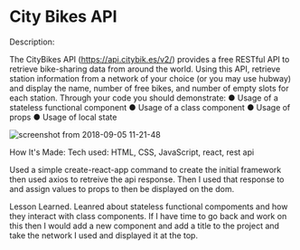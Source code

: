 # City Bikes API
Description:

The CityBikes API (https://api.citybik.es/v2/) provides a free RESTful API to retrieve bike-sharing data
from around the world. Using this API, retrieve station information from a network of your choice (or you
may use hubway) and display the name, number of free bikes, and number of empty slots for each
station.
Through your code you should demonstrate:
● Usage of a stateless functional component
● Usage of a class component
● Usage of props
● Usage of local state

![screenshot from 2018-09-05 11-21-48](https://user-images.githubusercontent.com/36242561/45105274-e29fb080-b101-11e8-8df5-e38ad906c389.png)

How It's Made:
Tech used: HTML, CSS, JavaScript, react, rest api

Used a simple create-react-app command to create the initial framework then used axios to retreive the api response. Then I used that response to and assign values to props to then be displayed on the dom.

Lesson Learned.
Leanred about stateless functional compoments and how they interact with class components. If I have time to go back and work on this then I would add a new component and add a title to the project and take the network I used and displayed it at the top.
